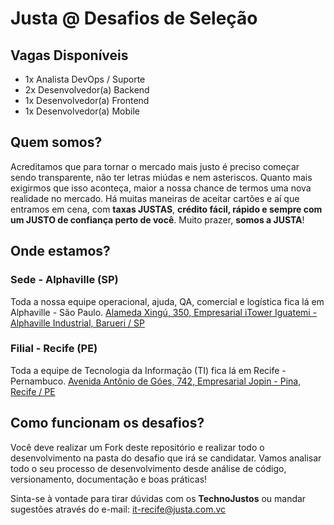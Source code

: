 # Justa @ Desafios de Seleção

## Vagas Disponíveis

- 1x Analista DevOps / Suporte
- 2x Desenvolvedor(a) Backend
- 1x Desenvolvedor(a) Frontend
- 1x Desenvolvedor(a) Mobile

## Quem somos?

Acreditamos que para tornar o mercado mais justo é preciso começar sendo transparente, não ter letras miúdas e nem asteriscos.
Quanto mais exigirmos que isso aconteça, maior a nossa chance de termos uma nova realidade no mercado.
Há muitas maneiras de aceitar cartões e aí que entramos em cena, com **taxas JUSTAS**, **crédito fácil, rápido e sempre com um JUSTO de confiança perto de você**.
Muito prazer, **somos a JUSTA**!

## Onde estamos?

### Sede - Alphaville (SP)

Toda a nossa equipe operacional, ajuda, QA, comercial e logística fica lá em Alphaville - São Paulo.
[Alameda Xingú, 350, Empresarial iTower Iguatemi - Alphaville Industrial, Barueri / SP](https://www.google.com/maps/place/JUSTA+COM+VC/@-23.4977729,-46.8307726,21z/data=!4m5!3m4!1s0x0:0xdb55bd5c09eb9664!8m2!3d-23.5049645!4d-46.849015)

### Filial - Recife (PE)

Toda a equipe de Tecnologia da Informação (TI) fica lá em Recife - Pernambuco.
[Avenida Antônio de Góes, 742, Empresarial Jopin - Pina, Recife / PE](https://goo.gl/maps/aEujw84xMokDW5Vv7)

## Como funcionam os desafios?

Você deve realizar um Fork deste repositório e realizar todo o desenvolvimento na pasta do desafio que irá se candidatar.
Vamos analisar todo o seu processo de desenvolvimento desde análise de código, versionamento, documentação e boas práticas!

Sinta-se à vontade para tirar dúvidas com os **TechnoJustos** ou mandar sugestões através do e-mail: [it-recife@justa.com.vc](mailto:it-recife@justa.com.vc)
